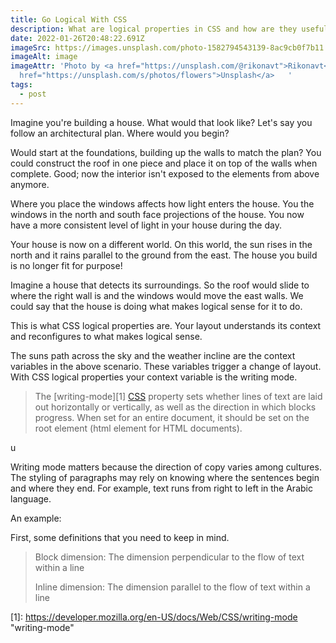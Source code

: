 ```yaml
---
title: Go Logical With CSS
description: What are logical properties in CSS and how are they useful?
date: 2022-01-26T20:48:22.691Z
imageSrc: https://images.unsplash.com/photo-1582794543139-8ac9cb0f7b11
imageAlt: image
imageAttr: 'Photo by <a href="https://unsplash.com/@rikonavt">Rikonavt</a> on <a
  href="https://unsplash.com/s/photos/flowers">Unsplash</a>   '
tags:
  - post
---
```

Imagine you're building a house. What would that look like? Let's say you follow an architectural plan. Where would you begin?



Would start at the foundations, building up the walls to match the plan? You could construct the roof in one piece and place it on top of the walls when complete. Good; now the interior isn't exposed to the elements from above anymore.



Where you place the windows affects how light enters the house. You the windows in the north and south face projections of the house. You now have a more consistent level of light in your house during the day.



Your house is now on a different world. On this world, the sun rises in the north and it rains parallel to the ground from the east. The house you build is no longer fit for purpose!



Imagine a house that detects its surroundings. So the roof would slide to where the right wall is and the windows would move the east walls. We could say that the house is doing what makes logical sense for it to do.

This is what CSS logical properties are. Your layout understands its context and reconfigures to what makes logical sense.



The suns path across the sky and the weather incline are the context variables in the above scenario. These variables trigger a change of layout. With CSS logical properties your context variable is the writing mode.



> The \[writing-mode]\[1] [CSS](https://developer.mozilla.org/en-US/docs/Web/CSS) property sets whether lines of text are laid out horizontally or vertically, as well as the direction in which blocks progress. When set for an entire document, it should be set on the root element (html element for HTML documents).

u

Writing mode matters because the direction of copy varies among cultures. The styling of paragraphs may rely on knowing where the sentences begin and where they end. For example, text runs from right to left in the Arabic language.



An example:



First, some definitions that you need to keep in mind.



> Block dimension: The dimension perpendicular to the flow of text within a line
>
> Inline dimension: The dimension parallel to the flow of text within a line



\[1]: https://developer.mozilla.org/en-US/docs/Web/CSS/writing-mode "writing-mode"